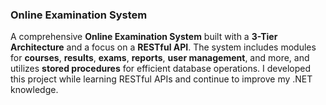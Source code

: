 ### Online Examination System

A comprehensive **Online Examination System** built with a **3-Tier Architecture** and a focus on a **RESTful API**. The system includes modules for **courses**, **results**, **exams**, **reports**, **user management**, and more, and utilizes **stored procedures** for efficient database operations.
I developed this project while learning RESTful APIs and continue to improve my .NET knowledge.
